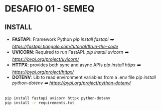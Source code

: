 # DESAFIO 01 - SEMEQ

## INSTALL

- **FASTAPI**: Framework Python _pip install fastapi ➡️ https://fastapi.tiangolo.com/tutorial/#run-the-code_
- **UVICORN**: Required to run FastAPI. _pip install uvicorn ➡️ https://pypi.org/project/uvicorn/_
- **HTTPX**: provides both sync and async APIs  _pip install httpx ➡️ https://pypi.org/project/httpx/_
- **DOTENV**: Lib to read environment variables from a .env file _pip install python-dotenv ➡️ https://pypi.org/project/python-dotenv/_
```bash

pip install fastapi uvicorn httpx python-dotenv
pip install -r requirements.txt
```
